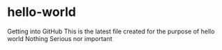 # hello-world
Getting into GitHub
This is the latest file created for the purpose of hello world
Nothing Serious nor important 
